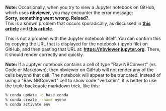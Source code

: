 
<b>Note:</b>  Occasionally, when you try to view a Jupyter notebook on GitHub, which uses <b>nbviewer</b>, you may encounter the error message: <br>
<b>Sorry, something went wrong.  Reload?</b>.  <br>
This is a known problem that occurs sporadically, as discussed in
[<b>this article</b>](https://github.com/jupyter/notebook/issues/3555) and
[<b>this article</b>](https://medium.com/@pg170898/problem-facing-at-github-ipynb-is-not-loading-f986a04649f3).

This is not a problem with the Jupyter notebook itself.  You can confirm this by copying the URL that is displayed for the notebook (.ipynb file) on GitHub, and then pasting that URL at:  <b>https://nbviewer.jupyter.org</b>.  There, it should render correctly and quickly.

<b>Note:</b>  If a Juptyer notebook contains a cell of type "Raw NBConvert" (vs. Code or Markdown), then nbviewer on GitHub will not render any of the cells beyond that cell.  The notebook will appear to be truncated.  Instead of using a "Raw NBConvert" cell to show code "verbatim", it is better to use the triple backquote markdown trick, like this:

``` bash
% conda update -n base conda
% conda create --name myenv
% conda activate env
```
